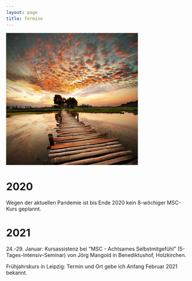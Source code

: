 ```yaml
---
layout: page
title: Termine
---
```

![Bild zu Beratung](/images/beratung.jpg)

# 2020 

Wegen der aktuellen Pandemie  ist bis Ende 2020 kein 8-wöchiger MSC-Kurs geplannt.

# 2021

24.-29. Januar:
Kursassistenz bei "MSC - Achtsames Selbstmitgefühl" (5-Tages-Intensiv-Seminar) von Jörg Mangold in Benediktushof, Holzkirchen.

Frühjahrskurs in Leipzig: Termin und Ort gebe ich Anfang Februar 2021 bekannt.






